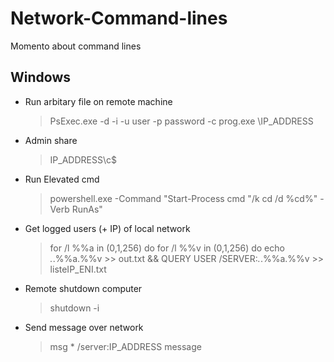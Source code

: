 # Network-Command-lines
Momento about command lines

## Windows
- Run arbitary file on remote machine
  > PsExec.exe -d -i -u user -p password -c prog.exe \\IP_ADDRESS
  
- Admin share
  > IP_ADDRESS\c$
  
 - Run Elevated cmd
   > powershell.exe -Command "Start-Process cmd \"/k cd /d %cd%\" -Verb RunAs"
 - Get logged users (+ IP) of local network
   > for /l %%a in (0,1,256) do for /l %%v in (0,1,256) do echo *.*.%%a.%%v >> out.txt && QUERY USER /SERVER:*.*.%%a.%%v  >> listeIP_ENI.txt
 - Remote shutdown computer
   > shutdown -i
 - Send message over network
   > msg * /server:IP_ADDRESS message
 
